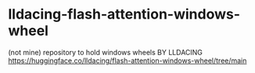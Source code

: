 # lldacing-flash-attention-windows-wheel
(not mine) repository to hold windows wheels BY LLDACING https://huggingface.co/lldacing/flash-attention-windows-wheel/tree/main
